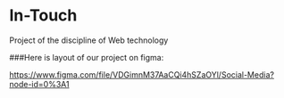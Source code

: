 # In-Touch
Project of the discipline of Web technology

###Here is layout of our project on figma:

https://www.figma.com/file/VDGimnM37AaCQi4hSZaOYl/Social-Media?node-id=0%3A1
